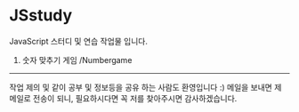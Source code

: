 # JSstudy
JavaScript 스터디 및 연습 작업물 입니다.
1. 숫자 맞추기 게임 /Numbergame

-------------------------------------------------------------------------------

작업 제의 및 같이 공부 및 정보등을 공유 하는 사람도 환영입니다 :)
메일을 보내면 제 메일로 전송이 되니, 필요하시다면 꼭 저를 찾아주시면 감사하겠습니다.
